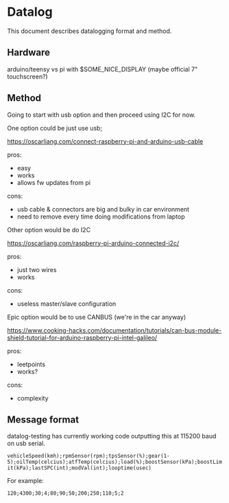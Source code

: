 # Datalog
This document describes datalogging format and method.

## Hardware
arduino/teensy vs pi with $SOME_NICE_DISPLAY (maybe official 7" touchscreen?)

## Method
Going to start with usb option and then proceed using I2C for now.

One option could be just use usb;

https://oscarliang.com/connect-raspberry-pi-and-arduino-usb-cable

pros:
- easy
- works
- allows fw updates from pi

cons: 
- usb cable & connectors are big and bulky in car environment
- need to remove every time doing modifications from laptop

Other option would be do I2C

https://oscarliang.com/raspberry-pi-arduino-connected-i2c/

pros:
- just two wires
- works

cons:
- useless master/slave configuration

Epic option would be to use CANBUS (we're in the car anyway)

https://www.cooking-hacks.com/documentation/tutorials/can-bus-module-shield-tutorial-for-arduino-raspberry-pi-intel-galileo/

pros:
- leetpoints
- works?

cons:
- complexity


## Message format
datalog-testing has currently working code outputting this at 115200 baud on usb serial.

`vehicleSpeed(kmh);rpmSensor(rpm);tpsSensor(%);gear(1-5);oilTemp(celcius);atfTemp(celcius);load(%);boostSensor(kPa);boostLimit(kPa);lastSPC(int);modVal(int);looptime(usec)`

For example:

`120;4300;30;4;80;90;50;200;250;110;5;2`


